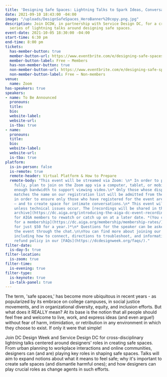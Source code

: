 ```yaml
---
title: 'Designing Safe Spaces: Lightning Talks to Spark Ideas, Conversation, and Change'
date: 2021-09-10 18:43:00 -04:00
image: "/uploads/DesignSafeSpaces_HeroBanner%20copy.png.jpg"
description: Join DCDW, in partnership with Service Design DC, for a cross-disciplinary
  series of lightning talks around designing safe spaces.
event-date: 2021-10-05 18:30:00 -04:00
start-time: 6:30 pm
end-time: 8:00 pm
tickets:
  has-member-button: true
  member-button-url: https://www.eventbrite.com/e/designing-safe-spaces-spark-ideas-conversation-change-tickets-170498652058
  member-button-label: Free — Members
  has-non-member-button: true
  non-member-button-url: https://www.eventbrite.com/e/designing-safe-spaces-spark-ideas-conversation-change-tickets-170498652058
  non-member-button-label: Free — Non-members
venue:
  name: Zoom
has-speakers: true
speakers:
- name: To Be Announced
  pronouns: 
  title: 
  bio: 
  website-label: 
  website-url:
  is-tba: true
- name: 
  pronouns: 
  title: 
  bio: 
  website-label: 
  website-url:
  is-tba: true
platform:
  is-in-person: false
  is-remote: true
  remote-header: Virtual Platform & How to Prepare
  remote-body: "This event will be streamed via Zoom: \n* In order to participate
    fully, plan to join on the Zoom app via a computer, tablet, or mobile device with
    enough bandwidth to support viewing video.\n* Only those whose display name fully
    matches the name on our registration list will be admitted from the waiting room,
    in order to ensure only those who have registered for the event are able to attend
    — and to create space for intimate conversations.\n* This event will be recorded
    unless technical issues occur. The [recordings will be shared in the AIGA DC recordings
    archive](https://dc.aiga.org/introducing-the-aiga-dc-event-recordings-archive/)
    for AIGA members to rewatch or catch up on at a later date. *(You can [register
    for a membership](https://dc.aiga.org/membership/membership-rates/) on our website
    for just $50 for a year.)*\n* Questions for the speaker can be asked live during
    the event through the chat.\n\nYou can find more about joining our virtual events,
    including how to connect, directions to troubleshoot, and information about our
    refund policy in our [FAQs](https://dcdesignweek.org/faqs/)."
filter-date:
  is-day-5: true
filter-location:
  is-zoom: true
filter-time:
  is-evening: true
filter-type:
  is-keynote: true
  is-talk-panel: true
---
```


The term, 'safe spaces,' has become more ubiquitous in recent years - as popularized by its embrace on college campuses, in social justice movements, and in organizational diversity, equity, and inclusion efforts. But what does it REALLY mean? At its base is the notion that all people should feel free and welcome to live, work, and express ideas (and even argue!) without fear of harm, intimidation, or retribution in any environment in which they choose to exist. If only it were that simple! 

Join DC Design Week and Service Design DC for cross-disciplinary lightning talks centered around designers' roles in creating safe spaces. From urban planning to workplace interactions and online communities, designers can (and are) playing key roles in shaping safe spaces. Talks will aim to expand notions about what it means to feel safe; why it's important to create safe spaces (and dismantle harmful ones); and how designers can play crucial roles as change agents in such efforts.
